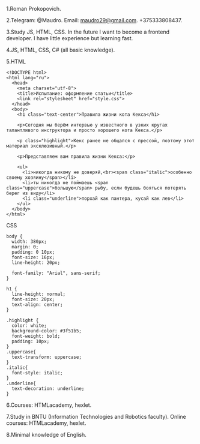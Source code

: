 1.Roman Prokopovich.

2.Telegram: @Maudro. Email: maudro29@gmail.com. +375333808437.

3.Study JS, HTML, CSS. In the future I want to become a frontend developer. I have little experience but learning fast.

4.JS, HTML, CSS, C# (all basic knowledge).

5.HTML

```
<!DOCTYPE html>
<html lang="ru">
  <head>
    <meta charset="utf-8">
    <title>Испытание: оформление статьи</title>
    <link rel="stylesheet" href="style.css">
  </head>
  <body>
    <h1 class="text-center">Правила жизни кота Кекса</h1>

    <p>Сегодня мы берём интервью у известного в узких кругах талантливого инструктора и просто хорошего кота Кекса.</p>

    <p class="highlight">Кекс ранее не общался с прессой, поэтому этот материал эксклюзивный.</p>

    <p>Представляем вам правила жизни Кекса:</p>

    <ul>
      <li>никогда никому не доверяй,<br><span class="italic">особенно своему хозяину</span></li>
      <li>ты никогда не поймаешь <span class="uppercase">большую</span> рыбу, если будешь бояться потерять берег из виду</li>
      <li class="underline">порхай как пантера, кусай как лев</li>
    </ul>
  </body>
</html>
```

CSS

```
body {
  width: 380px;
  margin: 0;
  padding: 0 10px;
  font-size: 16px;
  line-height: 20px;

  font-family: "Arial", sans-serif;
}

h1 {
  line-height: normal;
  font-size: 20px;
  text-align: center;
}

.highlight {
  color: white;
  background-color: #3f51b5;
  font-weight: bold;
  padding: 10px;
}
.uppercase{
  text-transform: uppercase;
}
.italic{
  font-style: italic;
}
.underline{
  text-decoration: underline;
}
```

6.Courses: HTMLacademy, hexlet.

7.Study in BNTU (Information Technologies and Robotics faculty). Online courses: HTMLacademy, hexlet.

8.Minimal knowledge of English.

